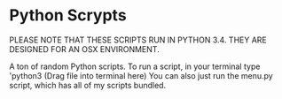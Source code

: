 Python Scrypts
==============
PLEASE NOTE THAT THESE SCRIPTS RUN IN PYTHON 3.4. THEY ARE DESIGNED FOR AN OSX ENVIRONMENT.

A ton of random Python scripts. To run a script, in your terminal type 'python3 (Drag file into terminal here)
You can also just run the menu.py script, which has all of my scripts bundled.
